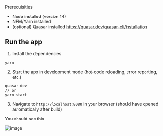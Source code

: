 Prerequisities
- Node installed (version 14)
- NPM/Yarn installed
- (optional) Quasar installed https://quasar.dev/quasar-cli/installation

## Run the app

1. Install the dependencies
```bash
yarn
```

2. Start the app in development mode (hot-code reloading, error reporting, etc.)
```bash
quasar dev
// or
yarn start
```

3. Navigate to `http://localhost:8080` in your browser (should have opened automatically after build)

You should see this

![image](https://user-images.githubusercontent.com/27806309/145005648-53528567-9cbf-4584-8387-f27a920d735c.png)
